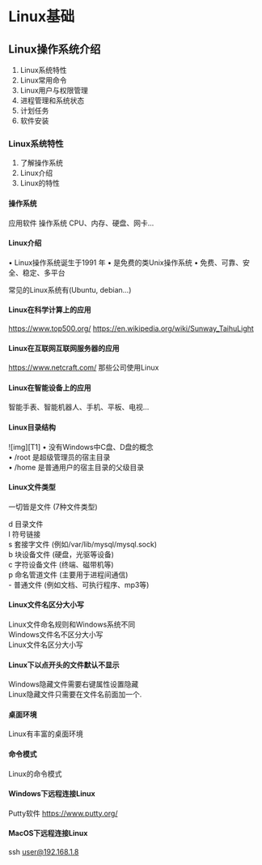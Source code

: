 # Linux基础

## Linux操作系统介绍

1. Linux系统特性
2. Linux常用命令
3. Linux用户与权限管理
4. 进程管理和系统状态
5. 计划任务
6. 软件安装

### Linux系统特性

1. 了解操作系统
2. Linux介绍
3. Linux的特性

#### 操作系统

应用软件
操作系统
CPU、内存、硬盘、网卡...

#### Linux介绍

• Linux操作系统诞生于1991 年
• 是免费的类Unix操作系统
• 免费、可靠、安全、稳定、多平台

常见的Linux系统有(Ubuntu, debian...)

#### Linux在科学计算上的应用

https://www.top500.org/
https://en.wikipedia.org/wiki/Sunway_TaihuLight

#### Linux在互联网互联网服务器的应用

https://www.netcraft.com/
那些公司使用Linux

#### Linux在智能设备上的应用

智能手表、智能机器人、手机、平板、电视...

#### Linux目录结构

![img][T1]
• 没有Windows中C盘、D盘的概念  
• /root 是超级管理员的宿主目录  
• /home 是普通用户的宿主目录的父级目录  

#### Linux文件类型

一切皆是文件 (7种文件类型)

d 目录文件  
l 符号链接  
s 套接字文件 (例如/var/lib/mysql/mysql.sock)  
b 块设备文件 (硬盘，光驱等设备)  
c 字符设备文件 (终端、磁带机等)  
p 命名管道文件 (主要用于进程间通信)  
\- 普通文件 (例如文档、可执行程序、mp3等)  

#### Linux文件名区分大小写

Linux文件命名规则和Windows系统不同  
Windows文件名不区分大小写  
Linux文件名区分大小写  

#### Linux下以点开头的文件默认不显示

Windows隐藏文件需要右键属性设置隐藏  
Linux隐藏文件只需要在文件名前面加一个.

#### 桌面环境

Linux有丰富的桌面环境

#### 命令模式

Linux的命令模式

#### Windows下远程连接Linux

Putty软件 https://www.putty.org/  

#### MacOS下远程连接Linux

ssh user@192.168.1.8